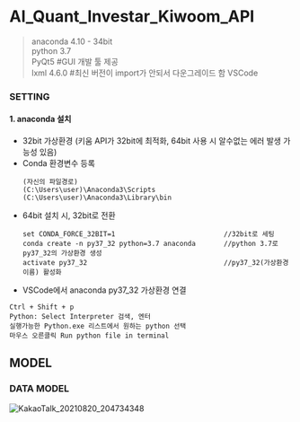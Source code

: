 # AI_Quant_Investar_Kiwoom_API
> anaconda 4.10 - 34bit  
> python 3.7  
> PyQt5  #GUI 개발 툴 제공  
> lxml 4.6.0  #최신 버전이 import가 안되서 다운그레이드 함 
> VSCode

 ### SETTING  
 #### 1. anaconda 설치

  - 32bit 가상환경 (키움 API가 32bit에 최적화, 64bit 사용 시 알수없는 에러 발생 가능성 있음)
  - Conda 환경변수 등록 
    ~~~
    (자신의 파일경로)
    (C:\Users\user)\Anaconda3\Scripts 
    (C:\Users\user)\Anaconda3\Library\bin
    ~~~
  - 64bit 설치 시, 32bit로 전환 
    ~~~
    set CONDA_FORCE_32BIT=1                           //32bit로 세팅
    conda create -n py37_32 python=3.7 anaconda       //python 3.7로 py37_32의 가상환경 생성
    activate py37_32                                  //py37_32(가상환경이름) 활성화 
    ~~~
  - VSCode에서 anaconda py37_32 가상환경 연결 
   ~~~
   Ctrl + Shift + p
   Python: Select Interpreter 검색, 엔터
   실행가능한 Python.exe 리스트에서 원하는 python 선택
   마우스 오른클릭 Run python file in terminal
   ~~~


## MODEL
### DATA MODEL
![KakaoTalk_20210820_204734348](https://user-images.githubusercontent.com/55786817/130228681-20764318-4496-490f-8cb5-19154ef0d874.png)
